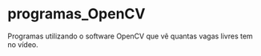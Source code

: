 # programas_OpenCV
Programas utilizando o software OpenCV que vê quantas vagas livres tem no vídeo.

